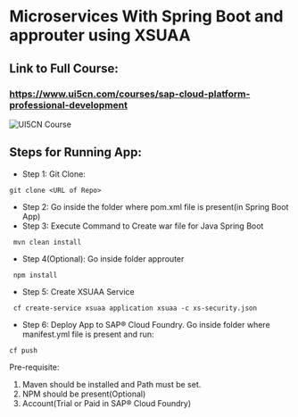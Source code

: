 # Microservices With Spring Boot and approuter using XSUAA
## Link to Full Course: 

### https://www.ui5cn.com/courses/sap-cloud-platform-professional-development

![UI5CN Course](https://thinkific-import.s3.amazonaws.com/17035/Ieao7C5YQOq5YiDdQyht_scp-professional-devimage.jpg)

## Steps for Running App: 
* Step 1: Git Clone:
```
git clone <URL of Repo>
```
* Step 2: Go inside the folder where pom.xml file is present(in Spring Boot App)
* Step 3: Execute Command to Create war file for Java Spring Boot
```
 mvn clean install
 ```
 * Step 4(Optional): Go inside folder approuter 
```
 npm install
 ```
* Step 5: Create XSUAA Service
```
 cf create-service xsuaa application xsuaa -c xs-security.json
 ```
 * Step 6: Deploy App to SAP® Cloud Foundry. 
  Go inside folder where manifest.yml file is present and run:
```
cf push
```

Pre-requisite:
1. Maven should be installed and Path must be set.
2. NPM should be present(Optional)
3. Account(Trial or Paid in SAP® Cloud Foundry)
 
 
